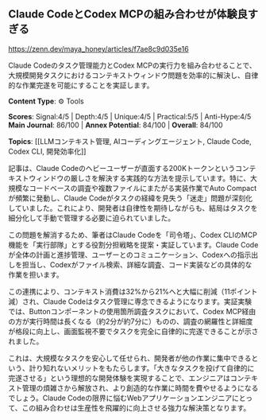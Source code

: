 ## Claude CodeとCodex MCPの組み合わせが体験良すぎる

https://zenn.dev/maya_honey/articles/f7ae8c9d035e16

Claude Codeのタスク管理能力とCodex MCPの実行力を組み合わせることで、大規模開発タスクにおけるコンテキストウィンドウ問題を効率的に解決し、自律的な作業完遂を可能にすることを実証します。

**Content Type**: ⚙️ Tools

**Scores**: Signal:4/5 | Depth:4/5 | Unique:4/5 | Practical:5/5 | Anti-Hype:4/5
**Main Journal**: 86/100 | **Annex Potential**: 84/100 | **Overall**: 84/100

**Topics**: [[LLMコンテキスト管理, AIコーディングエージェント, Claude Code, Codex CLI, 開発効率化]]

記事は、Claude Codeのヘビーユーザーが直面する200Kトークンというコンテキストウィンドウの厳しさを解決する実践的な方法を提示しています。特に、大規模なコードベースの調査や複数ファイルにまたがる実装作業でAuto Compactが頻繁に発動し、Claude Codeがタスクの経緯を見失う「迷走」問題が深刻化していました。これにより、開発者は自律性を期待しながらも、結局はタスクを細分化して手動で管理する必要に迫られていました。

この問題を解消するため、筆者はClaude Codeを「司令塔」、Codex CLIのMCP機能を「実行部隊」とする役割分担戦略を提案・実証しています。Claude Codeが全体の計画と進捗管理、ユーザーとのコミュニケーション、Codexへの指示出しを担当し、Codexがファイル検索、詳細な調査、コード実装などの具体的な作業を担います。

この連携により、コンテキスト消費は32%から21%へと大幅に削減（11ポイント減）され、Claude Codeはタスク管理に専念できるようになります。実証実験では、Buttonコンポーネントの使用箇所調査タスクにおいて、Codex MCP経由の方が実行時間は長くなる（約2分が約7分に）ものの、調査の網羅性と詳細度が格段に向上し、画面監視不要でタスクを完全に自律的に完遂できることが示されました。

これは、大規模なタスクを安心して任せられ、開発者が他の作業に集中できるという、計り知れないメリットをもたらします。「大きなタスクを投げて自律的に完遂させる」という理想的な開発体験を実現することで、エンジニアはコンテキスト管理の煩雑さから解放され、より創造的な作業に時間を費やせるようになるでしょう。Claude Codeの限界に悩むWebアプリケーションエンジニアにとって、この組み合わせは生産性を飛躍的に向上させる強力な解決策となります。